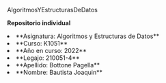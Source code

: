 AlgoritmosYEstructurasDeDatos  
  
**Repositorio individual**  
  
<li>**Asignatura: Algoritmos y Estructuras de Datos**  
  
<li>**Curso: K1051**  
 
<li>**Año en curso: 2022**  
  
<li>**Legajo: 210051-4**
  
<li>**Apellido: Bottone Pagella**  
  
<li>**Nombre: Bautista Joaquin**  
